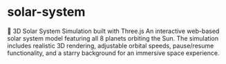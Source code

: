 # solar-system
🌌 3D Solar System Simulation built with Three.js An interactive web-based solar system model featuring all 8 planets orbiting the Sun. The simulation includes realistic 3D rendering, adjustable orbital speeds, pause/resume functionality, and a starry background for an immersive space experience.
